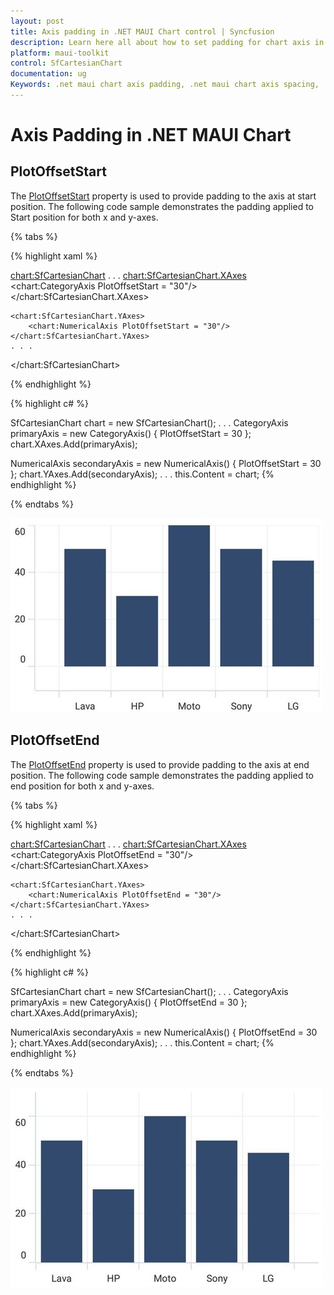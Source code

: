 ```yaml
---
layout: post
title: Axis padding in .NET MAUI Chart control | Syncfusion
description: Learn here all about how to set padding for chart axis in Syncfusion .NET MAUI Chart (SfCartesianChart) control.
platform: maui-toolkit
control: SfCartesianChart
documentation: ug
Keywords: .net maui chart axis padding, .net maui chart axis spacing, .net maui chart axis padding guide, syncfusion maui chart axis padding, cartesian chart axis padding maui, .net maui chart axis margin, customize axis padding .net maui chart.
---
```


# Axis Padding in .NET MAUI Chart

## PlotOffsetStart

The [PlotOffsetStart](https://help.syncfusion.com/cr/maui/Syncfusion.Maui.Charts.ChartAxis.html#Syncfusion_Maui_Charts_ChartAxis_PlotOffsetStart) property is used to provide padding to the axis at start position. The following code sample demonstrates the padding applied to Start position for both x and y-axes.

{% tabs %}

{% highlight xaml %}

<chart:SfCartesianChart>
    . . .
    <chart:SfCartesianChart.XAxes>
        <chart:CategoryAxis PlotOffsetStart = "30"/>
    </chart:SfCartesianChart.XAxes>

    <chart:SfCartesianChart.YAxes>
        <chart:NumericalAxis PlotOffsetStart = "30"/>
    </chart:SfCartesianChart.YAxes>
    . . .
</chart:SfCartesianChart>

{% endhighlight %}

{% highlight c# %}

SfCartesianChart chart = new SfCartesianChart();
. . .
CategoryAxis primaryAxis = new CategoryAxis()
{
    PlotOffsetStart = 30
};
chart.XAxes.Add(primaryAxis);

NumericalAxis secondaryAxis = new NumericalAxis()
{
    PlotOffsetStart = 30
};
chart.YAxes.Add(secondaryAxis);
. . .
this.Content = chart;
{% endhighlight %}

{% endtabs %}

![PlotOffsetStart support in MAUI Chart](Axis_images/maui_chart_axis_plot-offset-start.jpg)

## PlotOffsetEnd

The [PlotOffsetEnd](https://help.syncfusion.com/cr/maui/Syncfusion.Maui.Charts.ChartAxis.html#Syncfusion_Maui_Charts_ChartAxis_PlotOffsetEnd) property is used to provide padding to the axis at end position. The following code sample demonstrates the padding applied to end position for both x and y-axes.

{% tabs %}

{% highlight xaml %}

<chart:SfCartesianChart>
    . . .
    <chart:SfCartesianChart.XAxes>
        <chart:CategoryAxis PlotOffsetEnd = "30"/>
    </chart:SfCartesianChart.XAxes>

    <chart:SfCartesianChart.YAxes>
        <chart:NumericalAxis PlotOffsetEnd = "30"/>
    </chart:SfCartesianChart.YAxes>
    . . .
</chart:SfCartesianChart>

{% endhighlight %}

{% highlight c# %}

SfCartesianChart chart = new SfCartesianChart();
. . .
CategoryAxis primaryAxis = new CategoryAxis()
{
    PlotOffsetEnd = 30
};
chart.XAxes.Add(primaryAxis);

NumericalAxis secondaryAxis = new NumericalAxis()
{
    PlotOffsetEnd = 30
};
chart.YAxes.Add(secondaryAxis);
. . .
this.Content = chart;
{% endhighlight %}

{% endtabs %}

![PlotOffsetEnd support in MAUI Chart](Axis_images/maui_chart_axis_plot-offset-end.jpg)